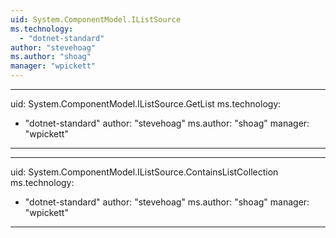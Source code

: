 ```yaml
---
uid: System.ComponentModel.IListSource
ms.technology: 
  - "dotnet-standard"
author: "stevehoag"
ms.author: "shoag"
manager: "wpickett"
---
```


---
uid: System.ComponentModel.IListSource.GetList
ms.technology: 
  - "dotnet-standard"
author: "stevehoag"
ms.author: "shoag"
manager: "wpickett"
---

---
uid: System.ComponentModel.IListSource.ContainsListCollection
ms.technology: 
  - "dotnet-standard"
author: "stevehoag"
ms.author: "shoag"
manager: "wpickett"
---
